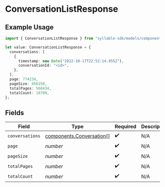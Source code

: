 # ConversationListResponse

## Example Usage

```typescript
import { ConversationListResponse } from "syllable-sdk/models/components";

let value: ConversationListResponse = {
  conversations: [
    {
      timestamp: new Date("2022-10-17T22:52:14.955Z"),
      conversationId: "<id>",
    },
  ],
  page: 774234,
  pageSize: 456150,
  totalPages: 568434,
  totalCount: 18789,
};
```

## Fields

| Field                                                                | Type                                                                 | Required                                                             | Description                                                          |
| -------------------------------------------------------------------- | -------------------------------------------------------------------- | -------------------------------------------------------------------- | -------------------------------------------------------------------- |
| `conversations`                                                      | [components.Conversation](../../models/components/conversation.md)[] | :heavy_check_mark:                                                   | N/A                                                                  |
| `page`                                                               | *number*                                                             | :heavy_check_mark:                                                   | N/A                                                                  |
| `pageSize`                                                           | *number*                                                             | :heavy_check_mark:                                                   | N/A                                                                  |
| `totalPages`                                                         | *number*                                                             | :heavy_check_mark:                                                   | N/A                                                                  |
| `totalCount`                                                         | *number*                                                             | :heavy_check_mark:                                                   | N/A                                                                  |